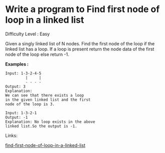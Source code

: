 # Write a program to Find first node of loop in a linked list	

Difficulty Level : Easy

Given a singly linked list of N nodes. Find the first node of the loop if the linked list has a loop. If a loop is present return the node data of the first node of the loop else return -1.

**Examples :**

```
Input: 1-3-2-4-5
         |     |
         - - - -  
Output: 3
Explanation:
We can see that there exists a loop 
in the given linked list and the first
node of the loop is 3. 

Input: 1-3-2-1
Output: -1
Explanation: No loop exists in the above
linked list.So the output is -1.
```

Links:

[find-first-node-of-loop-in-a-linked-list](https://www.geeksforgeeks.org/find-first-node-of-loop-in-a-linked-list/)
